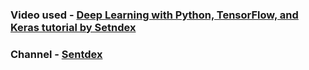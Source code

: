 ### Video used - [Deep Learning with Python, TensorFlow, and Keras tutorial by Setndex](https://www.youtube.com/watch?v=wQ8BIBpya2k&list=PLQVvvaa0QuDfhTox0AjmQ6tvTgMBZBEXN)
### Channel - [Sentdex](https://www.youtube.com/channel/UCfzlCWGWYyIQ0aLC5w48gBQ)
